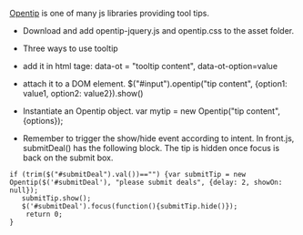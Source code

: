 [Opentip](http://www.opentip.org) is one of many js libraries providing tool tips.

* Download and add opentip-jquery.js and opentip.css to the asset folder.

* Three ways to use tooltip
 * add it in html tage: data-ot = "tooltip content", data-ot-option=value
 * attach it to a DOM element. $("#input").opentip("tip content", {option1: value1, option2: value2}).show()
 * Instantiate an Opentip object. var mytip = new Opentip("tip content", {options});

* Remember to trigger the show/hide event according to intent. In front.js, submitDeal() has the following block. 
The tip is hidden once focus is back on the submit box.
```
if (trim($("#submitDeal").val())=="") {var submitTip = new Opentip($('#submitDeal'), "please submit deals", {delay: 2, showOn: null});
   submitTip.show();
   $('#submitDeal').focus(function(){submitTip.hide()});
	return 0;
}
```
